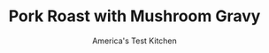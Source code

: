 ---
layout: ../../layouts/MarkdownPostLayout.astro
title: Pork Roast with Mushroom Gravy
author: America's Test Kitchen
pubDate: 2023-03-15
description: "Our slow-roasted pork shoulder is worth the wait-especially if you follow our simple technique to make the worlds best mushroom gravy."
image_url: https://res.cloudinary.com/hksqkdlah/image/upload/ar_1:1,c_fill,dpr_2.0,f_auto,fl_lossy.progressive.strip_profile,g_faces:auto,q_auto:low,w_344/8368_sfs-roastedporkloin-16-276461
tags: ["Main Courses","Pork"]
calories: 
protein: 
carbohydrates: 
fats: 
fiber: 
ingredients: ["1 (4- to 5-pound), boneless pork shoulder roast, fat trimmed to 1/8 inch thick (see note)","1 1/2 teaspoons, dried thyme","1 1/2 teaspoons, dried sage","2 teaspoons, salt","1 teaspoon, pepper","1 , onion, peeled and halved","20 ounces, cremini or white mushrooms, quartered","1 cup, low-sodium chicken broth",", Water","1 , bay leaf","2 tablespoons, all-purpose flour"]
serves: 8
time: "7 hours"
instructions: ["PREP PORK Adjust oven rack to lower-middle position and heat oven to 300 degrees. Pat pork dry with paper towels and rub all over with 1 teaspoon thyme, 1 teaspoon sage, salt, and pepper. Tie roast at 1-inch intervals with kitchen twine.","ROAST PORK Arrange roast, fat side up, in roasting pan and cook until beginning to brown, about 3 hours. Add onion, mushrooms, broth, 1 cup water, bay leaf, remaining thyme, and remaining sage to pan and continue to roast until meat is well browned and skewer inserted in center meets no resistance, about 3 hours. Transfer roast to cutting board, tent with foil, and let rest 30 minutes.","STRAIN JUICES Discard onion and bay leaf. Strain contents of roasting pan through fine-mesh strainer into fat separator; reserve mushrooms. Let liquid settle, then pour defatted pan juices (you should have about 1 cup) into measuring cup and add water to yield 1½ cups.","MAKE GRAVY Transfer 2 tablespoons of fat from separator to large saucepan and heat over medium-high heat until shimmering. Stir in flour and cook until golden, stirring constantly, 1 to 2 minutes. Slowly whisk in pan juices and bring to boil. Add reserved mushrooms and simmer over medium-low heat until gravy is slightly thickened, about 5 minutes. Remove twine from pork. Cut pork into 1-inch slices. Serve with gravy."]
nutrition: undefined
notes: "Boneless pork shoulder, also known as Boston butt, is often sold wrapped in netting, which should be removed. Don’t use a nonstick roasting pan, as the dark surface may overbrown the outside of the roast.  The rubbed roast may be wrapped in plastic and refrigerated overnight at the end of step 1."
---